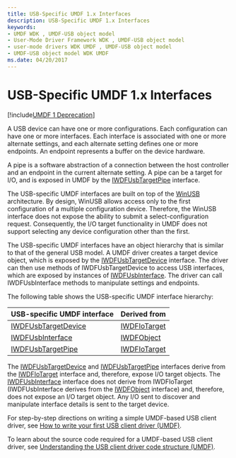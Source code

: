 ```yaml
---
title: USB-Specific UMDF 1.x Interfaces
description: USB-Specific UMDF 1.x Interfaces
keywords:
- UMDF WDK , UMDF-USB object model
- User-Mode Driver Framework WDK , UMDF-USB object model
- user-mode drivers WDK UMDF , UMDF-USB object model
- UMDF-USB object model WDK UMDF
ms.date: 04/20/2017
---
```


# USB-Specific UMDF 1.x Interfaces


[!include[UMDF 1 Deprecation](../includes/umdf-1-deprecation.md)]

A USB device can have one or more configurations. Each configuration can have one or more interfaces. Each interface is associated with one or more alternate settings, and each alternate setting defines one or more endpoints. An endpoint represents a buffer on the device hardware.

A pipe is a software abstraction of a connection between the host controller and an endpoint in the current alternate setting. A pipe can be a target for I/O, and is exposed in UMDF by the [IWDFUsbTargetPipe](/windows-hardware/drivers/ddi/wudfusb/nn-wudfusb-iwdfusbtargetpipe) interface.

The USB-specific UMDF interfaces are built on top of the [WinUSB](../usbcon/introduction-to-winusb-for-developers.md) architecture. By design, WinUSB allows access only to the first configuration of a multiple configuration device. Therefore, the WinUSB interface does not expose the ability to submit a select-configuration request. Consequently, the I/O target functionality in UMDF does not support selecting any device configuration other than the first.

The USB-specific UMDF interfaces have an object hierarchy that is similar to that of the general USB model. A UMDF driver creates a target device object, which is exposed by the [IWDFUsbTargetDevice](/windows-hardware/drivers/ddi/wudfusb/nn-wudfusb-iwdfusbtargetdevice) interface. The driver can then use methods of IWDFUsbTargetDevice to access USB interfaces, which are exposed by instances of [IWDFUsbInterface](/windows-hardware/drivers/ddi/wudfusb/nn-wudfusb-iwdfusbinterface). The driver can call IWDFUsbInterface methods to manipulate settings and endpoints.

The following table shows the USB-specific UMDF interface hierarchy:

| USB-specific UMDF interface                    | Derived from                     |
|------------------------------------------------|----------------------------------|
| [IWDFUsbTargetDevice](/windows-hardware/drivers/ddi/wudfusb/nn-wudfusb-iwdfusbtargetdevice) | [IWDFIoTarget](/windows-hardware/drivers/ddi/wudfddi/nn-wudfddi-iwdfiotarget) |
| [IWDFUsbInterface](/windows-hardware/drivers/ddi/wudfusb/nn-wudfusb-iwdfusbinterface)       | [IWDFObject](/windows-hardware/drivers/ddi/wudfddi/nn-wudfddi-iwdfobject)     |
| [IWDFUsbTargetPipe](/windows-hardware/drivers/ddi/wudfusb/nn-wudfusb-iwdfusbtargetpipe)     | [IWDFIoTarget](/windows-hardware/drivers/ddi/wudfddi/nn-wudfddi-iwdfiotarget) |

 

The [IWDFUsbTargetDevice](/windows-hardware/drivers/ddi/wudfusb/nn-wudfusb-iwdfusbtargetdevice) and [IWDFUsbTargetPipe](/windows-hardware/drivers/ddi/wudfusb/nn-wudfusb-iwdfusbtargetpipe) interfaces derive from the [IWDFIoTarget](/windows-hardware/drivers/ddi/wudfddi/nn-wudfddi-iwdfiotarget) interface and, therefore, expose I/O target objects. The [IWDFUsbInterface](/windows-hardware/drivers/ddi/wudfusb/nn-wudfusb-iwdfusbinterface) interface does not derive from IWDFIoTarget (IWDFUsbInterface derives from the [IWDFObject](/windows-hardware/drivers/ddi/wudfddi/nn-wudfddi-iwdfobject) interface) and, therefore, does not expose an I/O target object. Any I/O sent to discover and manipulate interface details is sent to the target device.

For step-by-step directions on writing a simple UMDF-based USB client driver, see [How to write your first USB client driver (UMDF)](/windows-hardware/drivers/usbcon/implement-driver-entry-for-a-usb-driver--umdf-).

To learn about the source code required for a UMDF-based USB client driver, see [Understanding the USB client driver code structure (UMDF)](/windows-hardware/drivers/usbcon/understanding-the-umdf-template-code-for-usb).

